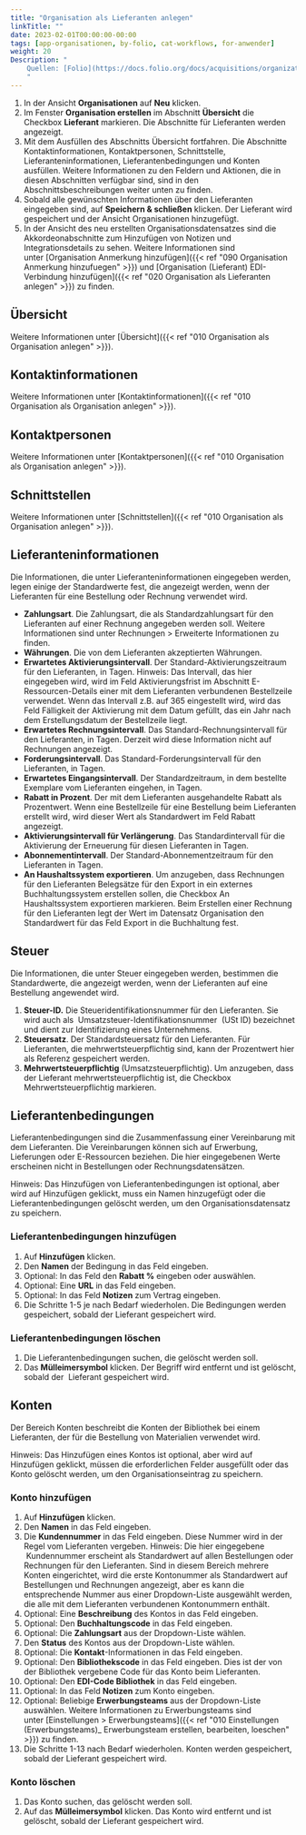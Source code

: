 ```yaml
---
title: "Organisation als Lieferanten anlegen"
linkTitle: ""
date: 2023-02-01T00:00:00-00:00
tags: [app-organisationen, by-folio, cat-workflows, for-anwender]
weight: 20
Description: "
    Quellen: [Folio](https://docs.folio.org/docs/acquisitions/organizations/#creating-a-vendor) & [GBV](https://info.gbv.de/display/FOLIOGBVEXTERN/Folio:+Organisation+als+Lieferanten+anlegen)
    "
---
```


1.  In der Ansicht **Organisationen** auf **Neu** klicken.
2.  Im Fenster **Organisation erstellen** im Abschnitt **Übersicht** die Checkbox **Lieferant** markieren. Die Abschnitte für Lieferanten werden angezeigt.
3.  Mit dem Ausfüllen des Abschnitts Übersicht fortfahren. Die Abschnitte Kontaktinformationen, Kontaktpersonen, Schnittstelle, Lieferanteninformationen, Lieferantenbedingungen und Konten ausfüllen. Weitere Informationen zu den Feldern und Aktionen, die in diesen Abschnitten verfügbar sind, sind in den Abschnittsbeschreibungen weiter unten zu finden.
4.  Sobald alle gewünschten Informationen über den Lieferanten eingegeben sind, auf **Speichern & schließen** klicken. Der Lieferant wird gespeichert und der Ansicht Organisationen hinzugefügt.
5.  In der Ansicht des neu erstellten Organisationsdatensatzes sind die Akkordeonabschnitte zum Hinzufügen von Notizen und Integrationsdetails zu sehen. Weitere Informationen sind unter [Organisation Anmerkung hinzufügen]({{< ref "090 Organisation Anmerkung hinzufuegen" >}}) und [Organisation (Lieferant) EDI-Verbindung hinzufügen]({{< ref "020 Organisation als Lieferanten anlegen" >}}) zu finden.

## Übersicht

Weitere Informationen unter [Übersicht]({{< ref "010 Organisation als Organisation anlegen" >}}).

## Kontaktinformationen

Weitere Informationen unter [Kontaktinformationen]({{< ref "010 Organisation als Organisation anlegen" >}}).

## Kontaktpersonen

Weitere Informationen unter [Kontaktpersonen]({{< ref "010 Organisation als Organisation anlegen" >}}).

## Schnittstellen

Weitere Informationen unter [Schnittstellen]({{< ref "010 Organisation als Organisation anlegen" >}}).

## Lieferanteninformationen

Die Informationen, die unter Lieferanteninformationen eingegeben werden, legen einige der Standardwerte fest, die angezeigt werden, wenn der Lieferanten für eine Bestellung oder Rechnung verwendet wird.

* **Zahlungsart**. Die Zahlungsart, die als Standardzahlungsart für den Lieferanten auf einer Rechnung angegeben werden soll. Weitere Informationen sind unter Rechnungen > Erweiterte Informationen zu finden.
* **Währungen**. Die von dem Lieferanten akzeptierten Währungen.
* **Erwartetes Aktivierungsintervall**. Der Standard-Aktivierungszeitraum für den Lieferanten, in Tagen. Hinweis: Das Intervall, das hier eingegeben wird, wird im Feld Aktivierungsfrist im Abschnitt E-Ressourcen-Details einer mit dem Lieferanten verbundenen Bestellzeile verwendet. Wenn das Intervall z.B. auf 365 eingestellt wird, wird das Feld Fälligkeit der Aktivierung mit dem Datum gefüllt, das ein Jahr nach dem Erstellungsdatum der Bestellzeile liegt.
* **Erwartetes Rechnungsintervall**. Das Standard-Rechnungsintervall für den Lieferanten, in Tagen. Derzeit wird diese Information nicht auf Rechnungen angezeigt.
* **Forderungsintervall**. Das Standard-Forderungsintervall für den Lieferanten, in Tagen.
* **Erwartetes Eingangsintervall**. Der Standardzeitraum, in dem bestellte Exemplare vom Lieferanten eingehen, in Tagen.
* **Rabatt in Prozent**. Der mit dem Lieferanten ausgehandelte Rabatt als Prozentwert. Wenn eine Bestellzeile für eine Bestellung beim Lieferanten erstellt wird, wird dieser Wert als Standardwert im Feld Rabatt angezeigt.
* **Aktivierungsintervall für Verlängerung**. Das Standardintervall für die Aktivierung der Erneuerung für diesen Lieferanten in Tagen.
* **Abonnementintervall**. Der Standard-Abonnementzeitraum für den Lieferanten in Tagen.
* **An Haushaltssystem exportieren**. Um anzugeben, dass Rechnungen für den Lieferanten Belegsätze für den Export in ein externes Buchhaltungssystem erstellen sollen, die Checkbox An Haushaltssystem exportieren markieren. Beim Erstellen einer Rechnung für den Lieferanten legt der Wert im Datensatz Organisation den Standardwert für das Feld Export in die Buchhaltung fest.

## Steuer

Die Informationen, die unter Steuer eingegeben werden, bestimmen die Standardwerte, die angezeigt werden, wenn der Lieferanten auf eine Bestellung angewendet wird.

1.  **Steuer-ID.** Die Steueridentifikationsnummer für den Lieferanten. Sie wird auch als  Umsatzsteuer-Identifikationsnummer  (USt ID) bezeichnet und dient zur Identifizierung eines Unternehmens.
2.  **Steuersatz**. Der Standardsteuersatz für den Lieferanten. Für Lieferanten, die mehrwertsteuerpflichtig sind, kann der Prozentwert hier als Referenz gespeichert werden.
3.  **Mehrwertsteuerpflichtig** (Umsatzsteuerpflichtig). Um anzugeben, dass der Lieferant mehrwertsteuerpflichtig ist, die Checkbox Mehrwertsteuerpflichtig markieren.

## Lieferantenbedingungen

Lieferantenbedingungen sind die Zusammenfassung einer Vereinbarung mit dem Lieferanten. Die Vereinbarungen können sich auf Erwerbung, Lieferungen oder E-Ressourcen beziehen. Die hier eingegebenen Werte erscheinen nicht in Bestellungen oder Rechnungsdatensätzen.

Hinweis: Das Hinzufügen von Lieferantenbedingungen ist optional, aber wird auf Hinzufügen geklickt, muss ein Namen hinzugefügt oder die Lieferantenbedingungen gelöscht werden, um den Organisationsdatensatz zu speichern.

### Lieferantenbedingungen hinzufügen

1.  Auf **Hinzufügen** klicken.
2.  Den **Namen** der Bedingung in das Feld eingeben.
3.  Optional: In das Feld den **Rabatt %** eingeben oder auswählen.
4.  Optional: Eine **URL** in das Feld eingeben.
5.  Optional: In das Feld **Notizen** zum Vertrag eingeben.
6.  Die Schritte 1-5 je nach Bedarf wiederholen. Die Bedingungen werden gespeichert, sobald der Lieferant gespeichert wird.

### Lieferantenbedingungen löschen

1.  Die Lieferantenbedingungen suchen, die gelöscht werden soll.
2.  Das **Mülleimersymbol** klicken. Der Begriff wird entfernt und ist gelöscht, sobald der  Lieferant gespeichert wird.

## Konten

Der Bereich Konten beschreibt die Konten der Bibliothek bei einem Lieferanten, der für die Bestellung von Materialien verwendet wird.

Hinweis: Das Hinzufügen eines Kontos ist optional, aber wird auf Hinzufügen geklickt, müssen die erforderlichen Felder ausgefüllt oder das Konto gelöscht werden, um den Organisationseintrag zu speichern.

### Konto hinzufügen

1.  Auf **Hinzufügen** klicken.
2.  Den **Namen** in das Feld eingeben.
3.  Die **Kundennummer** in das Feld eingeben. Diese Nummer wird in der Regel vom Lieferanten vergeben. Hinweis: Die hier eingegebene  Kundennummer erscheint als Standardwert auf allen Bestellungen oder Rechnungen für den Lieferanten. Sind in diesem Bereich mehrere Konten eingerichtet, wird die erste Kontonummer als Standardwert auf Bestellungen und Rechnungen angezeigt, aber es kann die entsprechende Nummer aus einer Dropdown-Liste ausgewählt werden, die alle mit dem Lieferanten verbundenen Kontonummern enthält.
4.  Optional: Eine **Beschreibung** des Kontos in das Feld eingeben.
5.  Optional: Den **Buchhaltungscode** in das Feld eingeben.
6.  Optional: Die **Zahlungsart** aus der Dropdown-Liste wählen.
7.  Den **Status** des Kontos aus der Dropdown-Liste wählen.
8.  Optional: Die **Kontakt**\-Informationen in das Feld eingeben.
9.  Optional: Den **Bibliothekscode** in das Feld eingeben. Dies ist der von der Bibliothek vergebene Code für das Konto beim Lieferanten.
10.  Optional: Den **EDI-Code Bibliothek** in das Feld eingeben.
11.  Optional: In das Feld **Notizen** zum Konto eingeben.
12.  Optional: Beliebige **Erwerbungsteams** aus der Dropdown-Liste auswählen. Weitere Informationen zu Erwerbungsteams sind unter [Einstellungen > Erwerbungsteams]({{< ref "010 Einstellungen (Erwerbungsteams)_ Erwerbungsteam erstellen, bearbeiten, loeschen" >}}) zu finden.
13.  Die Schritte 1-13 nach Bedarf wiederholen. Konten werden gespeichert, sobald der Lieferant gespeichert wird.

### Konto löschen

1.  Das Konto suchen, das gelöscht werden soll.
2.  Auf das **Mülleimersymbol** klicken. Das Konto wird entfernt und ist gelöscht, sobald der Lieferant gespeichert wird.
